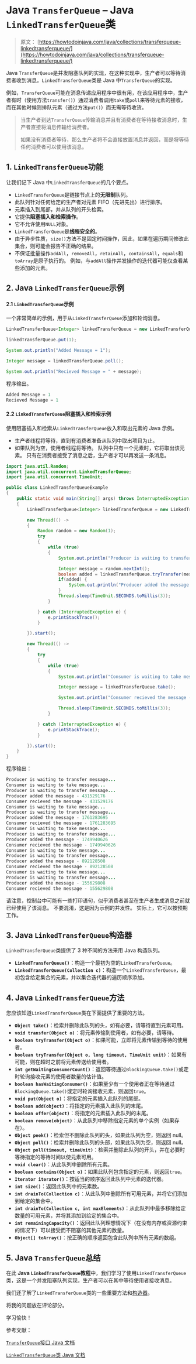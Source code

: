 # Java `TransferQueue` – Java `LinkedTransferQueue`类

> 原文： [https://howtodoinjava.com/java/collections/transferqueue-linkedtransferqueue/](https://howtodoinjava.com/java/collections/transferqueue-linkedtransferqueue/)

Java `TransferQueue`是并发阻塞队列的实现，在这种实现中，生产者可以等待消费者收到消息。`LinkedTransferQueue`类是 Java 中`TransferQueue`的实现。

例如，`TransferQueue`可能在消息传递应用程序中很有用，在该应用程序中，生产者有时（使用方法`transfer()`）通过消费者调用`take`或`poll`来等待元素的接收，而在其他时候则排队元素（通过方法`put()`）而无需等待收货。

> 当生产者到达`TransferQueue`传输消息并且有消费者在等待接收消息时，生产者直接将消息传输给消费者。
> 
> 如果没有消费者等待，那么生产者将不会直接放置消息并返回，而是将等待任何消费者可以使用该消息。

## 1\. `LinkedTransferQueue`功能

让我们记下 Java 中`LinkedTransferQueue`的几个要点。

*   `LinkedTransferQueue`是链接节点上的**无限制**队列。
*   此队列针对任何给定的生产者对元素 FIFO（先进先出）进行排序。
*   元素插入到尾部，并从队列的开头检索。
*   它提供**阻塞插入和检索操作**。
*   它不允许使用`NULL`对象。
*   `LinkedTransferQueue`是**线程安全的**。
*   由于异步性质，`size()`方法不是固定时间操作，因此，如果在遍历期间修改此集合，则可能会报告不正确的结果。
*   不保证批量操作`addAll`，`removeAll`，`retainAll`，`containsAll`，`equals`和`toArray`是原子执行的。 例如，与`addAll`操作并发操作的迭代器可能仅查看某些添加的元素。

## 2\. Java `LinkedTransferQueue`示例

#### 2.1 `LinkedTransferQueue`示例

一个非常简单的示例，用于从`LinkedTransferQueue`添加和轮询消息。

```java
LinkedTransferQueue<Integer> linkedTransferQueue = new LinkedTransferQueue<>();

linkedTransferQueue.put(1);

System.out.println("Added Message = 1");

Integer message = linkedTransferQueue.poll();

System.out.println("Recieved Message = " + message);

```

程序输出。

```java
Added Message = 1
Recieved Message = 1

```

#### 2.2 `LinkedTransferQueue`阻塞插入和检索示例

使用阻塞插入和检索从`LinkedTransferQueue`放入和取出元素的 Java 示例。

*   生产者线程将等待，直到有消费者准备从队列中取出项目为止。
*   如果队列为空，使用者线程将等待。 队列中只有一个元素时，它将取出该元素。 只有在消费者接受了消息之后，生产者才可以再发送一条消息。

```java
import java.util.Random;
import java.util.concurrent.LinkedTransferQueue;
import java.util.concurrent.TimeUnit;

public class LinkedTransferQueueExample 
{
    public static void main(String[] args) throws InterruptedException 
    {
        LinkedTransferQueue<Integer> linkedTransferQueue = new LinkedTransferQueue<>();

        new Thread(() -> 
        {
            Random random = new Random(1);
            try 
            {
                while (true) 
                {
                    System.out.println("Producer is waiting to transfer message...");

                    Integer message = random.nextInt();
                    boolean added = linkedTransferQueue.tryTransfer(message);
                    if(added) {
                        System.out.println("Producer added the message - " + message);
                    }
                    Thread.sleep(TimeUnit.SECONDS.toMillis(3));
                }

            } catch (InterruptedException e) {
                e.printStackTrace();
            }

        }).start();

        new Thread(() -> 
        {
            try 
            {
                while (true) 
                {
                    System.out.println("Consumer is waiting to take message...");

                    Integer message = linkedTransferQueue.take();

                    System.out.println("Consumer recieved the message - " + message);

                    Thread.sleep(TimeUnit.SECONDS.toMillis(3));
                }

            } catch (InterruptedException e) {
                e.printStackTrace();
            }

        }).start();
    }
}

```

程序输出：

```java
Producer is waiting to transfer message...
Consumer is waiting to take message...
Producer is waiting to transfer message...
Producer added the message - 431529176
Consumer recieved the message - 431529176
Consumer is waiting to take message...
Producer is waiting to transfer message...
Producer added the message - 1761283695
Consumer recieved the message - 1761283695
Consumer is waiting to take message...
Producer is waiting to transfer message...
Producer added the message - 1749940626
Consumer recieved the message - 1749940626
Consumer is waiting to take message...
Producer is waiting to transfer message...
Producer added the message - 892128508
Consumer recieved the message - 892128508
Consumer is waiting to take message...
Producer is waiting to transfer message...
Producer added the message - 155629808
Consumer recieved the message - 155629808

```

请注意，控制台中可能有一些打印语句，似乎消费者甚至在生产者生成消息之前就已经使用了该消息。 不要混淆，这是因为示例的并发性。 实际上，它可以按预期工作。

## 3\. Java `LinkedTransferQueue`构造器

`LinkedTransferQueue`类提供了 3 种不同的方法来用 Java 构造队列。

*   **`LinkedTransferQueue()`**：构造一个最初为空的`LinkedTransferQueue`。
*   **`LinkedTransferQueue(Collection c)`**：构造一个`LinkedTransferQueue`，最初包含给定集合的元素，并以集合迭代器的遍历顺序添加。

## 4\. Java `LinkedTransferQueue`方法

您应该知道`LinkedTransferQueue`类在下面提供了重要的方法。

*   **`Object take()`**：检索并删除此队列的头，如有必要，请等待直到元素可用。
*   **`void transfer(Object o)`**：将元素传输到使用者，如有必要，请等待。
*   **`boolean tryTransfer(Object o)`**：如果可能，立即将元素传输到等待的使用者。
*   **`boolean tryTransfer(Object o, long timeout, TimeUnit unit)`**：如果有可能，则在超时之前将元素传送给使用者。
*   **`int getWaitingConsumerCount()`**：返回等待通过`BlockingQueue.take()`或定时轮询接收元素的使用者数量的估计值。
*   **`boolean hasWaitingConsumer()`**：如果至少有一个使用者正在等待通过`BlockingQueue.take()`或定时轮询接收元素，则返回`true`。
*   **`void put(Object o)`**：将指定的元素插入此队列的尾部。 
*   **`boolean add(object)`**：将指定的元素插入此队列的末尾。
*   **`boolean offer(object)`**：将指定的元素插入此队列的末尾。
*   **`boolean remove(object)`**：从此队列中移除指定元素的单个实例（如果存在）。
*   **`Object peek()`**：检索但不删除此队列的头，如果此队列为空，则返回 null。
*   **`Object poll()`**：检索并删除此队列的头部，如果此队列为空，则返回 null。
*   **`Object poll(timeout, timeUnit)`**：检索并删除此队列的开头，并在必要时等待指定的等待时间以使元素可用。
*   **`void clear()`**：从此队列中删除所有元素。
*   **`boolean contains(Object o)`**：如果此队列包含指定的元素，则返回`true`。
*   **`Iterator iterator()`**：按适当的顺序返回此队列中元素的迭代器。
*   **`int size()`**：返回此队列中的元素数。
*   **`int drainTo(Collection c)`**：从此队列中删除所有可用元素，并将它们添加到给定的集合中。
*   **`int drainTo(Collection c, int maxElements)`**：从此队列中最多移除给定数量的可用元素，并将其添加到给定的集合中。
*   **`int remainingCapacity()`**：返回此队列理想情况下（在没有内存或资源约束的情况下）可以接受而不阻塞的其他元素的数量。
*   **`Object[] toArray()`**：按正确的顺序返回包含此队列中所有元素的数组。

## 5\. Java `TransferQueue`总结

在此 **Java `LinkedTransferQueue`教程**中，我们学习了使用`LinkedTransferQueue`类，这是一个并发阻塞队列实现，生产者可以在其中等待使用者接收消息。

我们还了解了`LinkedTransferQueue`类的一些重要方法和[构造器](https://howtodoinjava.com/oops/java-constructors/)。

将我的问题放在评论部分。

学习愉快！

参考文献：

[`TransferQueue`接口 Java 文档](https://docs.oracle.com/javase/8/docs/api/java/util/concurrent/TransferQueue.html)

[`LinkedTransferQueue`类 Java 文档](https://docs.oracle.com/javase/8/docs/api/java/util/concurrent/LinkedTransferQueue.html)